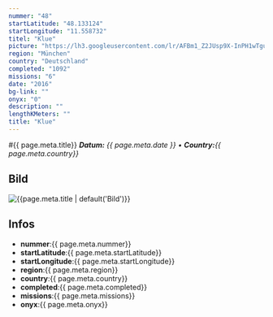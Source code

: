 ```yaml
---
nummer: "48"
startLatitude: "48.133124"
startLongitude: "11.558732"
titel: "Klue"
picture: "https://lh3.googleusercontent.com/lr/AFBm1_Z2JUsp9X-InPH1wTguLfSPd_jGQWDl2ibc9bnXXnQ0pFVjPylX90BY1Q3-C_8cKosMJhWZ89wvdpkeRfabpfCk_PkrTbuCWj8EX9EewSG2git5xWIXuvCGwCyJ55xfWEuzvzsnYcTbhZXoGx1awcWqPKQu3p0HNVSOc1xSbz09ZYcPmJm8j7DlGQ5pPqXIBdfHNTvQHhUBX8Y-X67MBQHwOhn8xxNL5eWUUTsqlpNwgJt_q2pyf6onoFhUccsu-XQZnNl2b-x0soCulZwiGeo1nUnhWGZ1U9hPB0qKxpIVlzaSETMIFUzFrYqrLR_k-sc8ok2MFFMBtoGZvedgWsmYKZZOCYVmkQmpDyLXYH7xV8afwXVTbo8HrnBH8Luhhx9mr2iNCUzkB_GGdeUgQDVwvRt-E-a6NhNF93IFG9Z2y2UUX8UyxDiavavvut38pdBH5va29k9i-QO__j-Jhj_PhHczgw1E2m7nSsrxLk8kfoY-Jg1u6_Z6WCdDUIZjYjLecMEivYskKMX74CYw7ocWbUsMvTmeWJEXOcTTLN7PmpkRly5y1T2kwAVtFZMqJAiX5cOm7nt0q1-9KE_SmqEZqKfIcngfT-7TJ0mtPw3oU3DVBCzp9iugiTkli5ba8RPmUVvHSMHEC3jxvvTbvdrdNgXq21ocdPKibLG6GjWRLLbhvAAUbmav8fcQtqGC1aggjR_DvXgDFvvq5YO3nGTv98cmzinztYO_NnL_BjZuoTbHO-3Jes0tRTY6mJiZWwM38qc09f89Lqqs5v6GVXkjL5etiwwTjquk-NAAHoNkY27WKhwMeO0zdxPkFWgLzW7bH77X2KIuoG6OH1vx_t-Xy1M_NoZK7Va6"
region: "München"
country: "Deutschland"
completed: "1092"
missions: "6"
date: "2016"
bg-link: ""
onyx: "0"
description: ""
lengthKMeters: ""
title: "Klue"
---
```


#{{ page.meta.title}}
_**Datum:** {{ page.meta.date }} • **Country:**{{ page.meta.country}}_

## Bild
![{{page.meta.title | default('Bild')}}]({{page.meta.picture}})

## Infos
- **nummer**:{{ page.meta.nummer}}
- **startLatitude**:{{ page.meta.startLatitude}}
- **startLongitude**:{{ page.meta.startLongitude}}
- **region**:{{ page.meta.region}}
- **country**:{{ page.meta.country}}
- **completed**:{{ page.meta.completed}}
- **missions**:{{ page.meta.missions}}
- **onyx**:{{ page.meta.onyx}}


